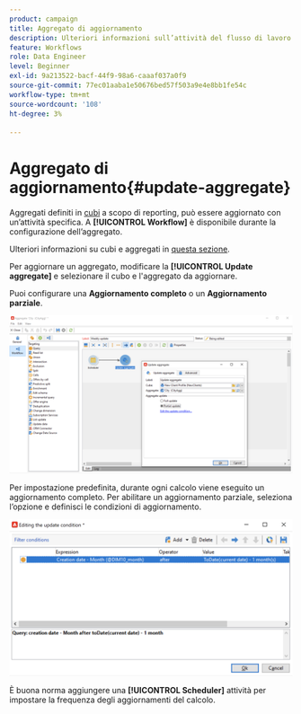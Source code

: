 ```yaml
---
product: campaign
title: Aggregato di aggiornamento
description: Ulteriori informazioni sull’attività del flusso di lavoro aggregato Aggiornamento
feature: Workflows
role: Data Engineer
level: Beginner
exl-id: 9a213522-bacf-44f9-98a6-caaaf037a0f9
source-git-commit: 77ec01aaba1e50676bed57f503a9e4e8bb1fe54c
workflow-type: tm+mt
source-wordcount: '108'
ht-degree: 3%

---
```


# Aggregato di aggiornamento{#update-aggregate}

Aggregati definiti in [cubi](../../v8/reporting/gs-cubes.md) a scopo di reporting, può essere aggiornato con un’attività specifica. A **[!UICONTROL Workflow]** è disponibile durante la configurazione dell’aggregato.

Ulteriori informazioni su cubi e aggregati in [questa sezione](../../v8/reporting/customize-cubes.md#calculate-and-use-aggregates).

Per aggiornare un aggregato, modificare la **[!UICONTROL Update aggregate]** e selezionare il cubo e l&#39;aggregato da aggiornare.

Puoi configurare una **Aggiornamento completo** o un **Aggiornamento parziale**.

![](assets/update-aggregate-details.png)

Per impostazione predefinita, durante ogni calcolo viene eseguito un aggiornamento completo. Per abilitare un aggiornamento parziale, seleziona l’opzione e definisci le condizioni di aggiornamento.

![](assets/update-aggregate-partial.png)

È buona norma aggiungere una **[!UICONTROL Scheduler]** attività per impostare la frequenza degli aggiornamenti del calcolo.
